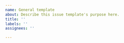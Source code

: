 ```yaml
---
name: General template
about: Describe this issue template's purpose here.
title: ''
labels: ''
assignees: ''

---
```



